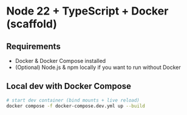 # Node 22 + TypeScript + Docker (scaffold)


## Requirements
- Docker & Docker Compose installed
- (Optional) Node.js & npm locally if you want to run without Docker


## Local dev with Docker Compose


```bash
# start dev container (bind mounts + live reload)
docker compose -f docker-compose.dev.yml up --build